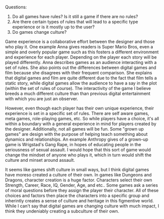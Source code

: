 Questions:
1. Do all games have rules? Is it still a game if there are no rules?
2. Are there certain types of rules that will lead to a specific type experience or is it mostly up to the user?
3. Do games change culture?

Game experience is a collaborative effort between the designer and those who play it. One example Anna gives readers is Super Mario Bros, even a simple and overly popular game such as this fosters a different environment and experience for each player. Depending on the player each story will be played differently. Anna describes games as an audience interacting with a set of rules. She also points out the differences between digital games and film because she disagrees with their frequent comparison. She explains that digital games and film are quite different due to the fact that film tells a static story, while digital games allow the audience to have a say in the plot (within the set of rules of course). The interactivity of the game I believe breeds a much different culture than than previous digital entertainment with which you are just an observer. 

However, even though each player has their own unique experience, their experience is set in a specific set of rules. There are self aware games, meta games, role-playing games, etc. So while players have a choice, it's all within a boundary with a general experience in mind for players created by the designer. Additionally, not all games will be fun. Some "grown up games" are design with the purpose of helping teach something about dynamics and relationships. An example Anthropy gives of a grown-up game is Wrigstad's Gang Rape, in hopes of educating people in the seriousness of sexual assault. I would hope that this sort of game would change the mindset of anyone who plays it, which in turn would shift the culture and minset around assault.

It seems like games shift culture in small ways, but I think digital games have moreso created a culture of their own. In games like Dungeons and Dragons, character creation is a huge factor. Characters select their own Strength, Career, Race, IQ, Gender, Age, and etc.. Some games ask a series of moral questions before they assign the player their character. All of these choices and factors then place the characters into a specific group and inherintly creates a sense of culture and heritage in this figmentive world. While I can't say that digital games are changing culture with much impact, I think they undeniably creating a subculture of their own. 

